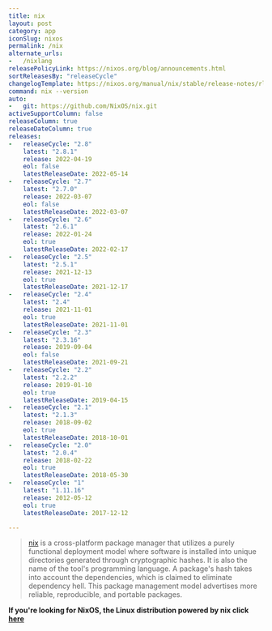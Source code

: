 ```yaml
---
title: nix
layout: post
category: app
iconSlug: nixos
permalink: /nix
alternate_urls:
-   /nixlang
releasePolicyLink: https://nixos.org/blog/announcements.html
sortReleasesBy: "releaseCycle"
changelogTemplate: https://nixos.org/manual/nix/stable/release-notes/rl-__RELEASE_CYCLE__.html
command: nix --version
auto:
-   git: https://github.com/NixOS/nix.git
activeSupportColumn: false
releaseColumn: true
releaseDateColumn: true
releases:
-   releaseCycle: "2.8"
    latest: "2.8.1"
    release: 2022-04-19
    eol: false
    latestReleaseDate: 2022-05-14
-   releaseCycle: "2.7"
    latest: "2.7.0"
    release: 2022-03-07
    eol: false
    latestReleaseDate: 2022-03-07
-   releaseCycle: "2.6"
    latest: "2.6.1"
    release: 2022-01-24
    eol: true
    latestReleaseDate: 2022-02-17
-   releaseCycle: "2.5"
    latest: "2.5.1"
    release: 2021-12-13
    eol: true
    latestReleaseDate: 2021-12-17
-   releaseCycle: "2.4"
    latest: "2.4"
    release: 2021-11-01
    eol: true
    latestReleaseDate: 2021-11-01
-   releaseCycle: "2.3"
    latest: "2.3.16"
    release: 2019-09-04
    eol: false
    latestReleaseDate: 2021-09-21
-   releaseCycle: "2.2"
    latest: "2.2.2"
    release: 2019-01-10
    eol: true
    latestReleaseDate: 2019-04-15
-   releaseCycle: "2.1"
    latest: "2.1.3"
    release: 2018-09-02
    eol: true
    latestReleaseDate: 2018-10-01
-   releaseCycle: "2.0"
    latest: "2.0.4"
    release: 2018-02-22
    eol: true
    latestReleaseDate: 2018-05-30
-   releaseCycle: "1"
    latest: "1.11.16"
    release: 2012-05-12
    eol: true
    latestReleaseDate: 2017-12-12

---
```


> [nix](https://nixos.org/) is a cross-platform package manager that utilizes a purely functional deployment model where software is installed into unique directories generated through cryptographic hashes. It is also the name of the tool's programming language. A package's hash takes into account the dependencies, which is claimed to eliminate dependency hell. This package management model advertises more reliable, reproducible, and portable packages.

**If you're looking for NixOS, the Linux distribution powered by nix click [here](./nixos)**
